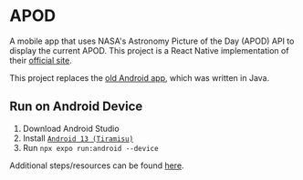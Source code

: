# APOD

A mobile app that uses NASA's Astronomy Picture of the Day (APOD) API to display the current APOD. This project is a React Native implementation of their [official site](https://apod.nasa.gov/apod/).

This project replaces the [old Android app](https://github.com/johneastman/APOD), which was written in Java.

## Run on Android Device

1. Download Android Studio
1. Install [`Android 13 (Tiramisu)`](https://reactnative.dev/docs/environment-setup?guide=native#android-sdk)
1. Run `npx expo run:android --device`

Additional steps/resources can be found [here](https://reactnative.dev/docs/environment-setup?guide=native).
